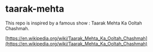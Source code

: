 # taarak-mehta
This repo is inspired by a famous show : Taarak Mehta Ka Ooltah Chashmah.


[https://en.wikipedia.org/wiki/Taarak_Mehta_Ka_Ooltah_Chashmah](https://en.wikipedia.org/wiki/Taarak_Mehta_Ka_Ooltah_Chashmah)




